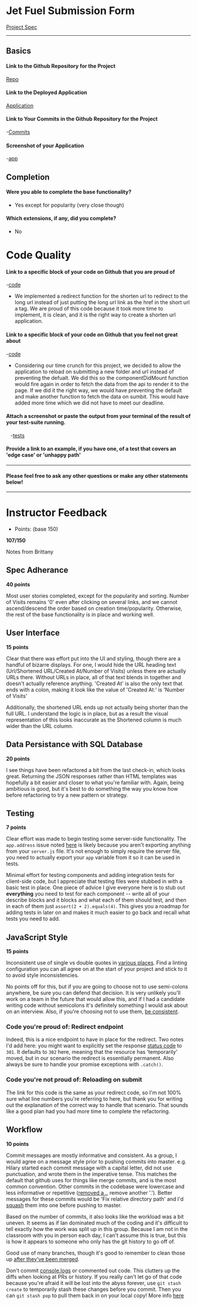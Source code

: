 # Jet Fuel Submission Form

 [Project Spec](http://frontend.turing.io/projects/jet-fuel.html)
 
 ------

## Basics
#### Link to the Github Repository for the Project

 [Repo](https://github.com/hilarylewis92/jetFuel)
 
#### Link to the Deployed Application

 [Application](https://jetfuelshortener.herokuapp.com/)
 
#### Link to Your Commits in the Github Repository for the Project
 
 -[Commits](https://github.com/hilarylewis92/jetFuel/commits/master)
 
#### Screenshot of your Application

 -[app](https://cloud.githubusercontent.com/assets/18403177/22384375/45e323ba-e48b-11e6-9519-414e2e21833e.png)
 
## Completion
 
#### Were you able to complete the base functionality?
 * Yes except for popularity (very close though)
 
 #### Which extensions, if any, did you complete?
 * No
 
 # Code Quality
 
#### Link to a specific block of your code on Github that you are proud of
 -[code](https://github.com/hilarylewis92/jetFuel/blob/master/server.js#L49-L54)
 
 * We implemented a redirect function for the shorten url to redirect to the long url instead of just putting the long url link as the href in the short url a tag. We are proud of this code because it took more time to implement, it is clean, and it is the right way to create a shorten url application.
 
#### Link to a specific block of your code on Github that you feel not great about
 -[code](https://github.com/hilarylewis92/jetFuel/blob/master/server.js#L49-L54)
 
 * Considering our time crunch for this project, we decided to allow the application to reload on submitting a new folder and url instead of preventing the defualt. We did this so the componentDidMount function would fire again in order to fetch the data from the api to render it to the page. If we did it the right way, we would have preventing the default and make another function to fetch the data on sumbit. This would have added more time which we did not have to meet our deadline.
 
#### Attach a screenshot or paste the output from your terminal of the result of your test-suite running.
    -[tests](https://files.slack.com/files-tmb/T029P2S9M-F3WTHQUG1-fc78e952dc/screen_shot_2017-01-27_at_12.33.50_pm_1024.png)

#### Provide a link to an example, if you have one, of a test that covers an 'edge case' or 'unhappy path'
 
 -----
 
#### Please feel free to ask any other questions or make any other statements below!
 
 -----
 

# Instructor Feedback

- Points: (base 150)

**107/150**

Notes from Brittany

## Spec Adherance

**40 points**  

Most user stories completed, except for the popularity and sorting. Number of Visits remains '0' even after clicking on several links, and we cannot ascend/descend the order based on creation time/popularity. Otherwise, the rest of the base functionality is in place and working well.

## User Interface

**15 points**  

Clear that there was effort put into the UI and styling, though there are a handful of bizarre displays. For one, I would hide the URL heading text (Url/Shortened URL/Created At/Number of Visits) unless there are actually URLs there. Without URLs in place, all of that text blends in together and doesn't actually reference anything. 'Created At' is also the only text that ends with a colon, making it look like the value of 'Created At:' is 'Number of Visits'

Additionally, the shortened URL ends up not actually being shorter than the full URL. I understand the logic is in place, but as a result the visual representation of this looks inaccurate as the Shortened column is much wider than the URL column.

## Data Persistance with SQL Database

**20 points**  

I see things have been refactored a bit from the last check-in, which looks great. Returning the JSON responses rather than HTML templates was hopefully a bit easier and closer to what you're familiar with. Again, being ambitious is good, but it's best to do something the way you know how before refactoring to try a new pattern or strategy.

## Testing
**7 points**  

Clear effort was made to begin testing some server-side functionality. The `app.address` issue noted [here](https://github.com/hilarylewis92/jetFuel/blob/master/test/routes.spec.js#L11-L12) is likely because you aren't exporting anything from your `server.js` file. It's not enough to simply require the server file, you need to actually export your `app` variable from it so it can be used in tests.

Minimal effort for testing components and adding integration tests for client-side code, but I appreciate that testing files were stubbed in with a basic test in place. One piece of advice I give everyone here is to stub out **everything** you need to test for each component -- write all of your describe blocks and it blocks and what each of them should test, and then in each of them just `assert(2 + 2).equals(4)`. This gives you a roadmap for adding tests in later on and makes it much easier to go back and recall what tests you need to add.


## JavaScript Style

**15 points**

Inconsistent use of single vs double quotes in [various places](https://github.com/hilarylewis92/jetFuel/blob/01af3eed69fa490cf04bf0756345b51cf3de1bfc/server.js#L4-L6). Find a linting configuration you can all agree on at the start of your project and stick to it to avoid style inconsistencies.

No points off for this, but if you are going to choose not to use semi-colons anywhere, be sure you can defend that decision. It is very unlikely you'll work on a team in the future that would allow this, and if I had a candidate writing code without semicolons it's definitely something I would ask about on an interview. Also, if you're choosing not to use them, [be consistent](https://github.com/hilarylewis92/jetFuel/blob/master/src/App.js#L24-L31).


### Code you're proud of: Redirect endpoint
Indeed, this is a nice endpoint to have in place for the redirect. Two notes I'd add here: you might want to explicitly set the response [status code](https://www.w3.org/Protocols/rfc2616/rfc2616-sec10.html) to `301`. It defaults to `302` here, meaning that the resource has 'temporarily' moved, but in our scenario the redirect is essentially permanent. Also always be sure to handle your promise exceptions with `.catch()`.

### Code you're not proud of: Reloading on submit
The link for this code is the same as your redirect code, so I'm not 100% sure what line numbers you're referring to here, but thank you for writing out the explanation of the correct way to handle that scenario. That sounds like a good plan had you had more time to complete the refactoring.


## Workflow

**10 points**  

Commit messages are mostly informative and consistent. As a group, I would agree on a message style prior to pushing commits into master. e.g. Hilary started each commit message with a capital letter, did not use punctuation, and wrote them in the imperative tense. This matches the default that github uses for things like merge commits, and is the most common convention. Other commits in the codebase were lowercase and less informative or repetitive ([removed a .](https://github.com/hilarylewis92/jetFuel/commit/f468bb3f18b144dc0ead8ccbb23ba6edf99605ee), remove another '.'). Better messages for these commits would be 'Fix relative directory path' and I'd [squash](https://ariejan.net/2011/07/05/git-squash-your-latests-commits-into-one/) them into one before pushing to master.

Based on the number of commits, it also looks like the workload was a bit uneven. It seems as if Ian dominated much of the coding and it's difficult to tell exactly how the work was split up in this group. Because I am not in the classroom with you in person each day, I can't assume this is true, but this is how it appears to someone who only has the git history to go off of. 

Good use of many branches, though it's good to remember to clean those up [after they've been merged](https://github.com/hilarylewis92/jetFuel/branches).

Don't commit [console.logs](https://github.com/hilarylewis92/jetFuel/commit/bf18cf94ffd8d6a2525423ec82fcc71ebfbb5e13#diff-78c12f5adc1848d13b1c6f07055d996eL47) or commented out code. This clutters up the diffs when looking at PRs or history. If you really can't let go of that code because you're afraid it will be lost into the abyss forever, use `git stash create` to temporarily stash these changes before you commit. Then you can `git stash pop` to pull them back in on your local copy! More info [here](https://git-scm.com/docs/git-stash)